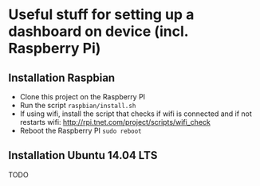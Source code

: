 # Useful stuff for setting up a dashboard on device (incl. Raspberry Pi)

## Installation Raspbian

- Clone this project on the Raspberry PI
- Run the script `raspbian/install.sh`
- If using wifi, install the script that checks if wifi is connected and if not restarts wifi: http://rpi.tnet.com/project/scripts/wifi_check
- Reboot the Raspberry PI `sudo reboot`

## Installation Ubuntu 14.04 LTS
TODO
